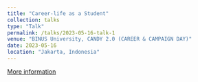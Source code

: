 ```yaml
---
title: "Career-life as a Student"
collection: talks
type: "Talk"
permalink: /talks/2023-05-16-talk-1
venue: "BINUS University, CANDY 2.0 (CAREER & CAMPAIGN DAY)"
date: 2023-05-16
location: "Jakarta, Indonesia"
---
```


<a href="https://student-activity.binus.ac.id/himfoodtech/2023/05/candy-2-0-career-campaign-day/"><i class="fas fa-fw fa-link zoom" aria-hidden="true"></i> More information </a>
